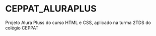 # CEPPAT_ALURAPLUS
Projeto Alura Pluss do curso HTML e CSS, aplicado na turma 2TDS do colégio CEPPAT
